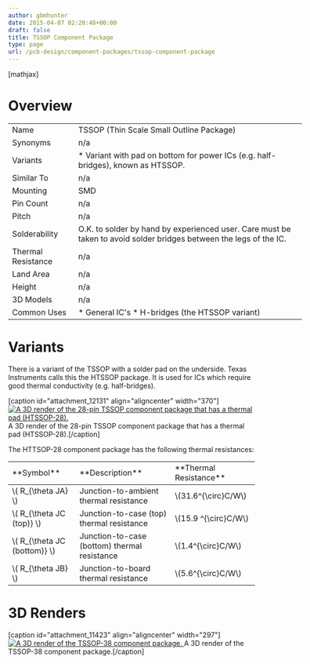 ```yaml
---
author: gbmhunter
date: 2015-04-07 02:28:48+00:00
draft: false
title: TSSOP Component Package
type: page
url: /pcb-design/component-packages/tssop-component-package
---
```


[mathjax]

# Overview

<table style="width: 600px;" ><tbody ><tr >
<td >Name
</td>
<td >TSSOP (Thin Scale Small Outline Package)
</td></tr><tr >
<td >Synonyms
</td>
<td >n/a
</td></tr><tr >
<td >Variants
</td>
<td >  * Variant with pad on bottom for power ICs (e.g. half-bridges), known as HTSSOP.
</td></tr><tr >
<td >Similar To
</td>
<td >n/a
</td></tr><tr >
<td >Mounting
</td>
<td >SMD
</td></tr><tr >
<td >Pin Count
</td>
<td >n/a
</td></tr><tr >
<td >Pitch
</td>
<td >n/a
</td></tr><tr >
<td >Solderability
</td>
<td >O.K. to solder by hand by experienced user. Care must be taken to avoid solder bridges between the legs of the IC.
</td></tr><tr >
<td >Thermal Resistance
</td>
<td >n/a
</td></tr><tr >
<td >Land Area
</td>
<td >n/a
</td></tr><tr >
<td >Height
</td>
<td >n/a
</td></tr><tr >
<td >3D Models
</td>
<td >n/a
</td></tr><tr >
<td >Common Uses
</td>
<td >  * General IC's  * H-bridges (the HTSSOP variant)
</td></tr></tbody></table>

# Variants

There is a variant of the TSSOP with a solder pad on the underside. Texas Instruments calls this the HTSSOP package. It is used for ICs which require good thermal conductivity (e.g. half-bridges).

[caption id="attachment_12131" align="aligncenter" width="370"][![A 3D render of the 28-pin TSSOP component package that has a thermal pad (HTSSOP-28).](http://blog.mbedded.ninja/wp-content/uploads/2015/04/htssop-28-component-package-3d-render-with-thermal-pad.jpg)
](http://blog.mbedded.ninja/wp-content/uploads/2015/04/htssop-28-component-package-3d-render-with-thermal-pad.jpg) A 3D render of the 28-pin TSSOP component package that has a thermal pad (HTSSOP-28).[/caption]

The HTTSOP-28 component package has the following thermal resistances:

<table ><tr >
<td >**Symbol**
</td>
<td >**Description**
</td>
<td >**Thermal Resistance**
</td></tr><tbody ><tr >
<td >\( R_{\theta JA} \)
</td>
<td >Junction-to-ambient thermal resistance
</td>
<td >\(31.6^{\circ}C/W\)
</td></tr><tr >
<td >\( R_{\theta JC (top)} \)
</td>
<td >Junction-to-case (top) thermal resistance
</td>
<td >\(15.9 ^{\circ}C/W\)
</td></tr><tr >
<td >\( R_{\theta JC (bottom)} \)
</td>
<td >Junction-to-case (bottom) thermal resistance
</td>
<td >\(1.4^{\circ}C/W\)
</td></tr><tr >
<td >\( R_{\theta JB} \) 
</td>
<td >Junction-to-board thermal resistance 
</td>
<td >\(5.6^{\circ}C/W\)
</td></tr></tbody></table>

# 3D Renders

[caption id="attachment_11423" align="aligncenter" width="297"][![A 3D render of the TSSOP-38 component package.](http://blog.mbedded.ninja/wp-content/uploads/2015/04/tssop-38-component-package-3d-render.jpg)
](http://blog.mbedded.ninja/wp-content/uploads/2015/04/tssop-38-component-package-3d-render.jpg) A 3D render of the TSSOP-38 component package.[/caption]
